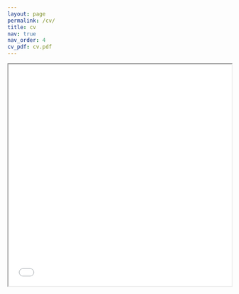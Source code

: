 ```yaml
---
layout: page
permalink: /cv/
title: cv
nav: true
nav_order: 4
cv_pdf: cv.pdf
---
```


<iframe src="{{ page.cv_pdf | prepend: 'assets/pdf/' | relative_url}}" width="100%" height="500px" scrolling="no">
</iframe>